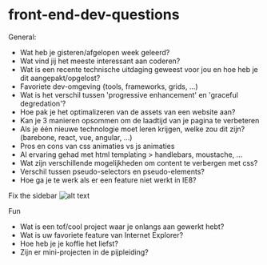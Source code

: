 # front-end-dev-questions

General:

* Wat heb je gisteren/afgelopen week geleerd?
* Wat vind jij het meeste interessant aan coderen?
* Wat is een recente technische uitdaging geweest voor jou en hoe heb je dit aangepakt/opgelost?
* Favoriete dev-omgeving {tools, frameworks, grids, ...)
* Wat is het verschil tussen 'progressive enhancement' en 'graceful degredation'?
* Hoe pak je het optimalizeren van de assets van een website aan?
* Kan je 3 manieren opsommen om de laadtijd van je pagina te verbeteren
* Als je één nieuwe technologie moet leren krijgen, welke zou dit zijn? (barebone, react, vue, angular, ...)
* Pros en cons van css animaties vs js animaties
* Al ervaring gehad met html templating > handlebars, moustache, ...
* Wat zijn verschillende mogelijkheden om content te verbergen met css?
* Verschil tussen pseudo-selectors en pseudo-elements?
* Hoe ga je te werk als er een feature niet werkt in IE8?



Fix the sidebar
![alt text](https://cdn.css-tricks.com/wp-content/uploads/2013/10/fallen-sidebar.jpg "Fix de sidebar")


Fun

* Wat is een tof/cool project waar je onlangs aan gewerkt hebt?
* Wat is uw favoriete feature van Internet Explorer?
* Hoe heb je je koffie het liefst?
* Zijn er mini-projecten in de pijpleiding?

